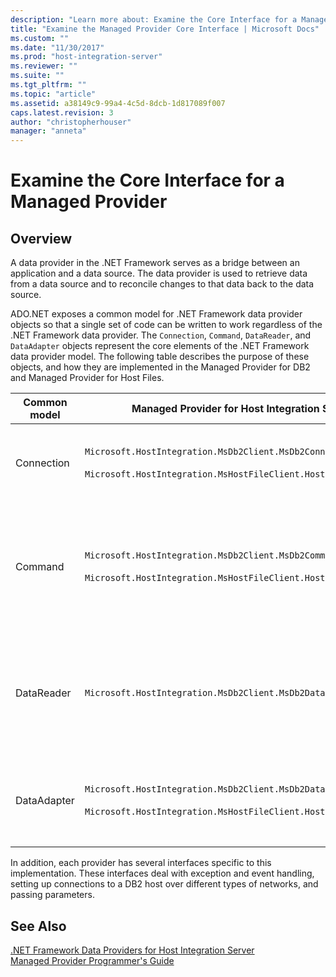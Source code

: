 ```yaml
---
description: "Learn more about: Examine the Core Interface for a Managed Provider"
title: "Examine the Managed Provider Core Interface | Microsoft Docs"
ms.custom: ""
ms.date: "11/30/2017"
ms.prod: "host-integration-server"
ms.reviewer: ""
ms.suite: ""
ms.tgt_pltfrm: ""
ms.topic: "article"
ms.assetid: a38149c9-99a4-4c5d-8dcb-1d817089f007
caps.latest.revision: 3
author: "christopherhouser"
manager: "anneta"
---
```

# Examine the Core Interface for a Managed Provider

## Overview
A data provider in the .NET Framework serves as a bridge between an application and a data source. The data provider is used to retrieve data from a data source and to reconcile changes to that data back to the data source.  
  
 ADO.NET exposes a common model for .NET Framework data provider objects so that a single set of code can be written to work regardless of the .NET Framework data provider. The `Connection`, `Command`, `DataReader`, and `DataAdapter` objects represent the core elements of the .NET Framework data provider model. The following table describes the purpose of these objects, and how they are implemented in the Managed Provider for DB2 and Managed Provider for Host Files.  
  
|Common model|Managed Provider for Host Integration Server|Description|  
|------------------|--------------------------------------------------|-----------------|  
|Connection|`Microsoft.HostIntegration.MsDb2Client.MsDb2Connection`<br /><br /> `Microsoft.HostIntegration.MsHostFileClient.HostFileConnection`|Responsible for opening, closing, and maintaining a connection to a DB2 host.|  
|Command|`Microsoft.HostIntegration.MsDb2Client.MsDb2Command`<br /><br /> `Microsoft.HostIntegration.MsHostFileClient.HostFileCommand`|Manages all parameters that a query may include, which includes both SQL parameters and stored procedure parameters.|  
|DataReader|`Microsoft.HostIntegration.MsDb2Client.MsDb2DataReader`|A server-side forward-only cursor implementation that inherits form the `IDataReader` and `IDataRecord` interfaces.|  
|DataAdapter|`Microsoft.HostIntegration.MsDb2Client.MsDb2DataAdapter`<br /><br /> `Microsoft.HostIntegration.MsHostFileClient.HostFileDataAdapter`|Acts as the gateway between the host data and a .NET Framework data set.|  
  
 In addition, each provider has several interfaces specific to this implementation. These interfaces deal with exception and event handling, setting up connections to a DB2 host over different types of networks, and passing parameters.  
  
## See Also  
 [.NET Framework Data Providers for Host Integration Server](../core/net-framework-data-providers-for-host-integration-server1.md)   
 [Managed Provider Programmer's Guide](../core/managed-provider-programmer-s-guide2.md)
